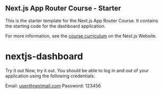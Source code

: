 ## Next.js App Router Course - Starter

This is the starter template for the Next.js App Router Course. It contains the starting code for the dashboard application.

For more information, see the [course curriculum](https://nextjs.org/learn) on the Next.js Website.
# nextjs-dashboard

Try it out
Now, try it out. You should be able to log in and out of your application using the following credentials:

Email: user@nextmail.com
Password: 123456
